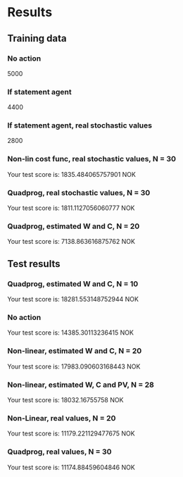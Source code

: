 # Results
## Training data

### No action
5000

### If statement agent
4400

### If statement agent, real stochastic values
2800

### Non-lin cost func, real stochastic values, N = 30
Your test score is: 1835.484065757901 NOK

### Quadprog, real stochastic values, N = 30
Your test score is: 1811.1127056060777 NOK

### Quadprog, estimated W and C, N = 20
Your test score is: 7138.863616875762 NOK

## Test results

### Quadprog, estimated W and C, N = 10
Your test score is: 18281.553148752944 NOK

### No action
Your test score is: 14385.30113236415 NOK

### Non-linear, estimated W and C, N = 20
Your test score is: 17983.090603168443 NOK

### Non-linear, estimated W, C and PV, N = 28
Your test score is: 18032.16755758 NOK

### Non-Linear, real values, N = 20
Your test score is: 11179.221129477675 NOK

### Quadprog, real values, N = 30
Your test score is: 11174.88459604846 NOK

